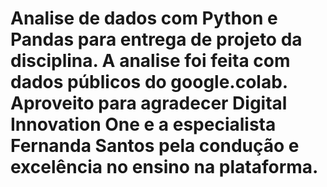 # Analise de dados com Python e Pandas para entrega de projeto da disciplina. A analise foi feita com dados públicos do google.colab. Aproveito para agradecer Digital Innovation One e a especialista Fernanda Santos pela condução e excelência no ensino na plataforma.

